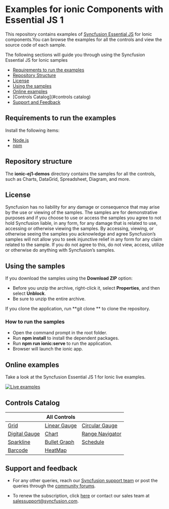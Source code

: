 # Examples for ionic Components with Essential JS 1

This repository contains examples of [Syncfusion Essential JS](https://www.syncfusion.com/products/jquery/javascript/?utm_source=github&utm_medium=listing) for Ionic components.You can browse the examples for all the controls and view the source code of each sample.

The following sections will guide you through using the Syncfusion Essential JS for Ionic samples

* [Requirements to run the examples](#requirements-to-run-the-examples)
* [Repository Structure](#repository-structure)
* [License](#license)
* [Using the samples](#using-the-samples)
* [Online examples](#online-examples)
* [Controls Catalog](#controls catalog)
* [Support and Feedback](#support-and-feedback)

## Requirements to run the examples

Install the following items:

* [Node.js](https://nodejs.org/en/)
* [npm](https://blog.npmjs.org/post/85484771375/how-to-install-npm)

## Repository structure

The **ionic-ej1-demos** directory contains the samples for all the controls, such as Charts, DataGrid, Spreadsheet, Diagram, and more.

## License

Syncfusion has no liability for any damage or consequence that may arise by the use or viewing of the samples. The samples are for demonstrative purposes and if you choose to use or access the samples you agree to not hold Syncfusion liable, in any form, for any damage that is related to use, accessing or otherwise viewing the samples. By accessing, viewing, or otherwise seeing the samples you acknowledge and agree Syncfusion’s samples will not allow you to seek injunctive relief in any form for any claim related to the sample. If you do not agree to this, do not view, access, utilize or otherwise do anything with Syncfusion’s samples.

## Using the samples

If you download the samples using the **Download ZIP** option:

* Before you unzip the archive, right-click it, select **Properties**, and then select **Unblock**.
* Be sure to unzip the entire archive.

If you clone the application, run **git clone <repository-url> ** to clone the repository.

### How to run the samples

* Open the command prompt in the root folder.
* Run **npm install** to install the dependent packages.
* Run **npm run ionic:serve** to run the application.
* Browser will launch the ionic app.

## Online examples

Take a look at the Syncfusion Essential JS 1 for Ionic live examples.

[![Live examples](http://dabuttonfactory.com/button.png?t=Live+demo&f=Calibri-Bold&ts=24&tc=fff&tshs=1&tshc=000&hp=20&vp=8&c=5&bgt=gradient&bgc=3d85c6&ebgc=073763)](https://ionicjq.syncfusion.com/?utm_source=github&utm_medium=listing)

## Controls Catalog

|              | All Controls  |         |
|--------------|--------------|---------|
|   [Grid](https://www.syncfusion.com/products/jquery/javascript/datagrid?utm_source=github&utm_medium=listing)  | [Linear Gauge](https://www.syncfusion.com/products/jquery/javascript/linear-gauge?utm_source=github&utm_medium=listing) | [Circular Gauge](https://www.syncfusion.com/products/jquery/javascript/circular-gauge?utm_source=github&utm_medium=listing) |
|[Digital Gauge](https://www.syncfusion.com/products/jquery/javascript/digital-gauge?utm_source=github&utm_medium=listing)  | [Chart](https://www.syncfusion.com/products/jquery/javascript/charts?utm_source=github&utm_medium=listing) | [Range Navigator](https://www.syncfusion.com/products/jquery/javascript/range-navigator?utm_source=github&utm_medium=listing) |
|[Sparkline](https://www.syncfusion.com/products/jquery/javascript/sparkline?utm_source=github&utm_medium=listing)  | [Bullet Graph](https://www.syncfusion.com/products/jquery/javascript/bullet-graph?utm_source=github&utm_medium=listing) | [Schedule](https://www.syncfusion.com/products/jquery/javascript/scheduler?utm_source=github&utm_medium=listing) |
|[Barcode](https://www.syncfusion.com/products/jquery/javascript/barcode?utm_source=github&utm_medium=listing)  | [HeatMap](https://www.syncfusion.com/products/jquery/javascript/heat-map?utm_source=github&utm_medium=listing) |

## Support and feedback

* For any other queries, reach our [Syncfusion support team](https://www.syncfusion.com/support/directtrac/incidents/newincident?utm_source=github&utm_medium=listing) or post the queries through the [community forums](https://www.syncfusion.com/forums?utm_source=github&utm_medium=listing).

* To renew the subscription, click [here](https://www.syncfusion.com/sales/products?utm_source=github&utm_medium=listing) or contact our sales team at <salessupport@syncfusion.com>.